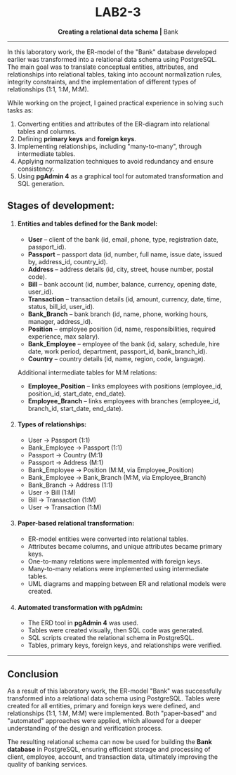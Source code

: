 
<h1 align="center">LAB2-3</h1> <div align="center"> <p> <span><strong> Creating a relational data schema |</strong></span> <span> Bank</span> </p> </div>

----------

In this laboratory work, the ER-model of the "Bank" database developed earlier was transformed into a relational data schema using PostgreSQL.  
The main goal was to translate conceptual entities, attributes, and relationships into relational tables, taking into account normalization rules, integrity constraints, and the implementation of different types of relationships (1:1, 1:M, M:M).

While working on the project, I gained practical experience in solving such tasks as:

1.  Converting entities and attributes of the ER-diagram into relational tables and columns.
2.  Defining **primary keys** and **foreign keys**.
3.  Implementing relationships, including "many-to-many", through intermediate tables.
4.  Applying normalization techniques to avoid redundancy and ensure consistency.
5.  Using **pgAdmin 4** as a graphical tool for automated transformation and SQL generation.
    

## Stages of development:

1.  #### Entities and tables defined for the Bank model:
    
    -   **User** – client of the bank (id, email, phone, type, registration date, passport_id).
    -   **Passport** – passport data (id, number, full name, issue date, issued by, address_id, country_id).
    -   **Address** – address details (id, city, street, house number, postal code).
    -   **Bill** – bank account (id, number, balance, currency, opening date, user_id).
    -   **Transaction** – transaction details (id, amount, currency, date, time, status, bill_id, user_id).
    -   **Bank_Branch** – bank branch (id, name, phone, working hours, manager, address_id).
    -   **Position** – employee position (id, name, responsibilities, required experience, max salary).
    -   **Bank_Employee** – employee of the bank (id, salary, schedule, hire date, work period, department, passport_id, bank_branch_id).
    -   **Country** – country details (id, name, region, code, language).
        
    Additional intermediate tables for M:M relations:
    
    -   **Employee_Position** – links employees with positions (employee_id, position_id, start_date, end_date).
    -   **Employee_Branch** – links employees with branches (employee_id, branch_id, start_date, end_date).
        
2.  #### Types of relationships:
    
    -   User → Passport (1:1)
    -   Bank_Employee → Passport (1:1)
    -   Passport → Country (M:1)
    -   Passport → Address (M:1)
    -   Bank_Employee → Position (M:M, via Employee_Position)
    -   Bank_Employee → Bank_Branch (M:M, via Employee_Branch)
    -   Bank_Branch → Address (1:1)
    -   User → Bill (1:M)
    -   Bill → Transaction (1:M)
    -   User → Transaction (1:M)
        
3.  #### Paper-based relational transformation:
    
    -   ER-model entities were converted into relational tables.
    -   Attributes became columns, and unique attributes became primary keys.
    -   One-to-many relations were implemented with foreign keys.
    -   Many-to-many relations were implemented using intermediate tables.
    -   UML diagrams and mapping between ER and relational models were created.
        
4.  #### Automated transformation with pgAdmin:
    
    -   The ERD tool in **pgAdmin 4** was used.
    -   Tables were created visually, then SQL code was generated.
    -   SQL scripts created the relational schema in PostgreSQL.
    -   Tables, primary keys, foreign keys, and relationships were verified.
        

----------

## Conclusion

As a result of this laboratory work, the ER-model "Bank" was successfully transformed into a relational data schema using PostgreSQL. Tables were created for all entities, primary and foreign keys were defined, and relationships (1:1, 1:M, M:M) were implemented. Both "paper-based" and "automated" approaches were applied, which allowed for a deeper understanding of the design and verification process.

The resulting relational schema can now be used for building the **Bank database** in PostgreSQL, ensuring efficient storage and processing of client, employee, account, and transaction data, ultimately improving the quality of banking services.
